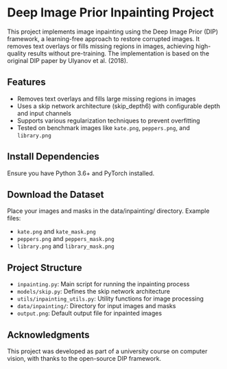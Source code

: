 # Deep Image Prior Inpainting Project

This project implements image inpainting using the Deep Image Prior (DIP) framework, a learning-free approach to restore corrupted images. It removes text overlays or fills missing regions in images, achieving high-quality results without pre-training. The implementation is based on the original DIP paper by Ulyanov et al. (2018).

## Features

- Removes text overlays and fills large missing regions in images
- Uses a skip network architecture (skip_depth6) with configurable depth and input channels
- Supports various regularization techniques to prevent overfitting
- Tested on benchmark images like `kate.png`, `peppers.png`, and `library.png`

## Install Dependencies
Ensure you have Python 3.6+ and PyTorch installed.

## Download the Dataset

Place your images and masks in the data/inpainting/ directory. Example files:

- `kate.png` and `kate_mask.png`
- `peppers.png` and `peppers_mask.png`
- `library.png` and `library_mask.png`

## Project Structure

- `inpainting.py`: Main script for running the inpainting process
- `models/skip.py`: Defines the skip network architecture
- `utils/inpainting_utils.py`: Utility functions for image processing
- `data/inpainting/`: Directory for input images and masks
- `output.png`: Default output file for inpainted images

## Acknowledgments

This project was developed as part of a university course on computer vision, with thanks to the open-source DIP framework.
